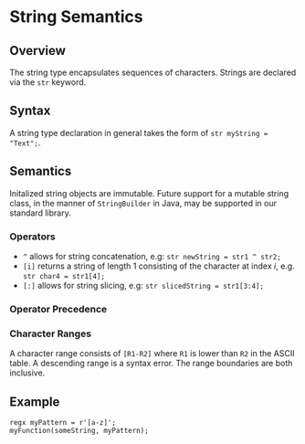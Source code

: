 # String Semantics

## Overview

The string type encapsulates sequences of characters. Strings are declared via the `str` keyword. 

## Syntax

A string type declaration in general takes the form of `str myString = "Text";`.  

## Semantics

Initalized string objects are immutable. Future support for a mutable string class, in the manner of `StringBuilder` in Java, may be supported in our standard library. 

### Operators

* `^` allows for string concatenation, e.g: `str newString = str1 ^ str2;`
* `[i]` returns a string of length 1 consisting of the character at index _i_, e.g. `str char4 = str1[4];`
* `[:]` allows for string slicing, e.g: `str slicedString = str1[3:4];`



### Operator Precedence

### Character Ranges

A character range consists of `[R1-R2]` where `R1` is lower than `R2` in the ASCII table. A descending range is a syntax error. The range boundaries are both inclusive.

## Example

```
regx myPattern = r'[a-z]';
myFunction(someString, myPattern);
```
